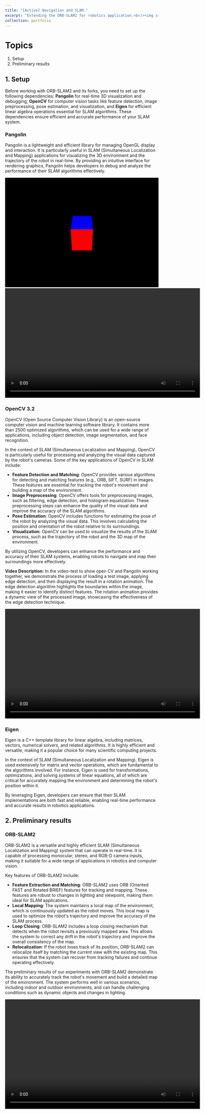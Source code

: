 ```yaml
---
title: "[Active] Navigation and SLAM."
excerpt: "Extending the ORB-SLAM2 for robotics application.<br/><img src='/images/Video_snaps/orb_slam2_test.gif' style='width:640px;height:360px;'>"
collection: portfolio
---
```


# Topics 
1. Setup 
2. Preliminary results 

## 1. Setup 

Before working with ORB-SLAM2 and its forks, you need to set up the following dependencies: **Pangolin** for real-time 3D visualization and debugging, **OpenCV** for computer vision tasks like feature detection, image preprocessing, pose estimation, and visualization, and **Eigen** for efficient linear algebra operations essential for SLAM algorithms. These dependencies ensure efficient and accurate performance of your SLAM system. 

### Pangolin 

Pangolin is a lightweight and efficient library for managing OpenGL display and interaction. It is particularly useful in SLAM (Simultaneous Localization and Mapping) applications for visualizing the 3D environment and the trajectory of the robot in real-time. By providing an intuitive interface for rendering graphics, Pangolin helps developers to debug and analyze the performance of their SLAM algorithms effectively.

<img src='/images/Video_snaps/pangolin_test.gif' style='width:640px;height:360px;'>

<video width="640" height="360" controls>
    <source src="https://somnath3112.github.io/files/videos/pangolin_test2.mp4" type="video/mp4">
    Your browser does not support the video tag.
</video>

### OpenCV 3.2

OpenCV (Open Source Computer Vision Library) is an open-source computer vision and machine learning software library. It contains more than 2500 optimized algorithms, which can be used for a wide range of applications, including object detection, image segmentation, and face recognition.

In the context of SLAM (Simultaneous Localization and Mapping), OpenCV is particularly useful for processing and analyzing the visual data captured by the robot's cameras. Some of the key applications of OpenCV in SLAM include:

- **Feature Detection and Matching**: OpenCV provides various algorithms for detecting and matching features (e.g., ORB, SIFT, SURF) in images. These features are essential for tracking the robot's movement and building a map of the environment.
- **Image Preprocessing**: OpenCV offers tools for preprocessing images, such as filtering, edge detection, and histogram equalization. These preprocessing steps can enhance the quality of the visual data and improve the accuracy of the SLAM algorithms.
- **Pose Estimation**: OpenCV includes functions for estimating the pose of the robot by analyzing the visual data. This involves calculating the position and orientation of the robot relative to its surroundings.
- **Visualization**: OpenCV can be used to visualize the results of the SLAM process, such as the trajectory of the robot and the 3D map of the environment.

By utilizing OpenCV, developers can enhance the performance and accuracy of their SLAM systems, enabling robots to navigate and map their surroundings more effectively.

**Video Description:** In the video-test to show open CV and Pangolin working together, we demonstrate the process of loading a test image, applying edge detection, and then displaying the result in a rotation animation. The edge detection algorithm highlights the boundaries within the image, making it easier to identify distinct features. The rotation animation provides a dynamic view of the processed image, showcasing the effectiveness of the edge detection technique.

<video width="640" height="360" controls>
    <source src="https://somnath3112.github.io/files/videos/dual_cv_pangolin_test.mp4" type="video/mp4">
    Your browser does not support the video tag.
</video>

### Eigen 

Eigen is a C++ template library for linear algebra, including matrices, vectors, numerical solvers, and related algorithms. It is highly efficient and versatile, making it a popular choice for many scientific computing projects.

In the context of SLAM (Simultaneous Localization and Mapping), Eigen is used extensively for matrix and vector operations, which are fundamental to the algorithms involved. For instance, Eigen is used for transformations, optimizations, and solving systems of linear equations, all of which are critical for accurately mapping the environment and determining the robot's position within it.

By leveraging Eigen, developers can ensure that their SLAM implementations are both fast and reliable, enabling real-time performance and accurate results in robotics applications.

## 2. Preliminary results 

### ORB-SLAM2 

ORB-SLAM2 is a versatile and highly efficient SLAM (Simultaneous Localization and Mapping) system that can operate in real-time. It is capable of processing monocular, stereo, and RGB-D camera inputs, making it suitable for a wide range of applications in robotics and computer vision.

Key features of ORB-SLAM2 include:

- **Feature Extraction and Matching**: ORB-SLAM2 uses ORB (Oriented FAST and Rotated BRIEF) features for tracking and mapping. These features are robust to changes in lighting and viewpoint, making them ideal for SLAM applications.
- **Local Mapping**: The system maintains a local map of the environment, which is continuously updated as the robot moves. This local map is used to optimize the robot's trajectory and improve the accuracy of the SLAM process.
- **Loop Closing**: ORB-SLAM2 includes a loop closing mechanism that detects when the robot revisits a previously mapped area. This allows the system to correct any drift in the robot's trajectory and improve the overall consistency of the map.
- **Relocalization**: If the robot loses track of its position, ORB-SLAM2 can relocalize itself by matching the current view with the existing map. This ensures that the system can recover from tracking failures and continue operating effectively.

The preliminary results of our experiments with ORB-SLAM2 demonstrate its ability to accurately track the robot's movement and build a detailed map of the environment. The system performs well in various scenarios, including indoor and outdoor environments, and can handle challenging conditions such as dynamic objects and changes in lighting.

<video width="640" height="360" controls>
    <source src="https://somnath3112.github.io/files/videos/orb_slam2_test.mp4" type="video/mp4">
    Your browser does not support the video tag.
</video>
